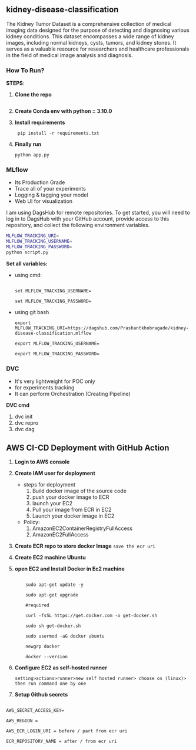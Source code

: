 ## kidney-disease-classification

The Kidney Tumor Dataset is a comprehensive collection of medical imaging data designed for the purpose of detecting and diagnosing various kidney conditions. This dataset encompasses a wide range of kidney images, including normal kidneys, cysts, tumors, and kidney stones. It serves as a valuable resource for researchers and healthcare professionals in the field of medical image analysis and diagnosis.



### How To Run?

**STEPS**:

  1. **Clone the repo**
     ```bash
     ```
  2. **Create Conda env with python = 3.10.0**

  3. **Install requirements**
     
     ``` pip install -r requirements.txt```
     
  5. **Finally run**
     
     ``` python app.py ```

### MLflow

  * Its Production Grade
  * Trace all of your experiments
  * Logging & tagging your model
  * Web UI for visualization


I am using DagsHub for remote repositories. To get started, you will need to log in to DagsHub with your GitHub account, provide access to this repository, and collect the following environment variables.

```bash
MLFLOW_TRACKING_URI=
MLFLOW_TRACKING_USERNAME=
MLFLOW_TRACKING_PASSWORD=
python script.py

```

**Set all variables:**
  - using cmd:
    
    ```set MLFLOW_TRACKING_URI=https://dagshub.com/Prashantkhobragade/kidney-disease-classification.mlflow

    set MLFLOW_TRACKING_USERNAME=

    set MLFLOW_TRACKING_PASSWORD=
    ```

 - using git bash

    ```
    export MLFLOW_TRACKING_URI=https://dagshub.com/Prashantkhobragade/kidney-disease-classification.mlflow

    export MLFLOW_TRACKING_USERNAME=

    export MLFLOW_TRACKING_PASSWORD=
    
    ```

### DVC

  - It's very lightweight for POC only
  - for experiments tracking
  - It can perform Orchestration (Creating Pipeline)

 **DVC cmd**
  1. dvc init
  2. dvc repro
  3. dvc dag

## AWS CI-CD Deployment with GitHub Action

  1. **Login to AWS console**
  2. **Create IAM user for deployment**
       - steps for deployment
           1. Build docker image of the source code
           2. push your docker image to ECR
           3. launch your EC2
           4. Pull your image from ECR in EC2
           5. Launch your docker image in EC2
        - Policy:
            1. AmazonEC2ContainerRegistryFullAccess
            2. AmazonEC2FullAccess
  3. **Create ECR repo to store docker Image**
     ``` save the ecr uri ```

  4. **Create EC2 machine Ubuntu**
  5. **open EC2 and Install Docker in Ec2 machine**
      ```#optinal

          sudo apt-get update -y

          sudo apt-get upgrade

          #required

          curl -fsSL https://get.docker.com -o get-docker.sh

          sudo sh get-docker.sh

          sudo usermod -aG docker ubuntu

          newgrp docker

          docker --version
      ```
  6. **Configure EC2 as self-hosted runner**
       ```
       setting>actions>runner>new self hosted runner> choose os (linux)> then run command one by one
       ```
   7. **Setup Github secrets**
```AWS_ACCESS_KEY_ID=

AWS_SECRET_ACCESS_KEY=

AWS_REGION =

AWS_ECR_LOGIN_URI = before / part from ecr uri

ECR_REPOSITORY_NAME = after / from ecr uri
```
